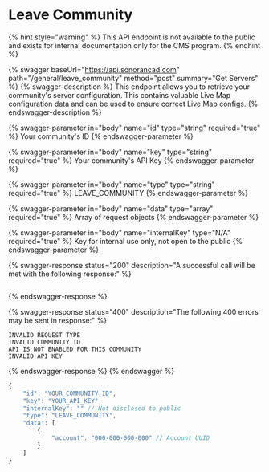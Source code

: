 # Leave Community

{% hint style="warning" %}
This API endpoint is not available to the public and exists for internal documentation only for the CMS program.
{% endhint %}

{% swagger baseUrl="https://api.sonorancad.com" path="/general/leave_community" method="post" summary="Get Servers" %}
{% swagger-description %}
This endpoint allows you to retrieve your community's server configuration. This contains valuable Live Map configuration data and can be used to ensure correct Live Map configs.
{% endswagger-description %}

{% swagger-parameter in="body" name="id" type="string" required="true" %}
Your community's ID
{% endswagger-parameter %}

{% swagger-parameter in="body" name="key" type="string" required="true" %}
Your community's API Key
{% endswagger-parameter %}

{% swagger-parameter in="body" name="type" type="string" required="true" %}
LEAVE_COMMUNITY
{% endswagger-parameter %}

{% swagger-parameter in="body" name="data" type="array" required="true" %}
Array of request objects
{% endswagger-parameter %}

{% swagger-parameter in="body" name="internalKey" type="N/A" required="true" %}
Key for internal use only, not open to the public
{% endswagger-parameter %}

{% swagger-response status="200" description="A successful call will be met with the following response:" %}
```
```
{% endswagger-response %}

{% swagger-response status="400" description="The following 400 errors may be sent in response:" %}
```http
INVALID REQUEST TYPE
INVALID COMMUNITY ID
API IS NOT ENABLED FOR THIS COMMUNITY
INVALID API KEY
```
{% endswagger-response %}
{% endswagger %}

```javascript
{
    "id": "YOUR_COMMUNITY_ID",
    "key": "YOUR_API_KEY",
    "internalKey": "" // Not disclosed to public
    "type": "LEAVE_COMMUNITY",
    "data": [
        {
            "account": "000-000-000-000" // Account UUID
        }
    ]
}
```
